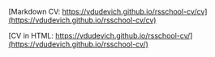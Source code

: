 [Markdown CV: https://vdudevich.github.io/rsschool-cv/cv](https://vdudevich.github.io/rsschool-cv/cv)

[CV in HTML: https://vdudevich.github.io/rsschool-cv/](https://vdudevich.github.io/rsschool-cv/)